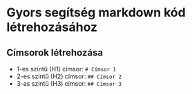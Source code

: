 # Gyors segítség markdown kód létrehozásához

## Címsorok létrehozása

- 1-es szintű (H1) címsor: `# Címsor 1`
- 2-es szintű (H2) címsor: `## Címsor 2`
- 3-as szintű (H3) címsor: `## Címsor 3`
